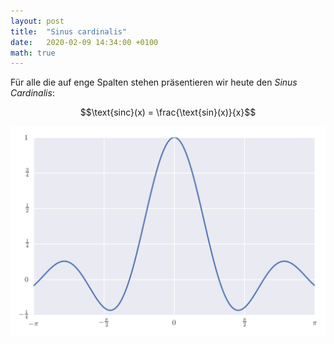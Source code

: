 ```yaml
---
layout: post
title:  "Sinus cardinalis"
date:   2020-02-09 14:34:00 +0100
math: true
---
```


Für alle die auf enge Spalten stehen präsentieren wir heute den *Sinus Cardinalis*:

$$\text{sinc}(x) = \frac{\text{sin}(x)}{x}$$

![](/figures/sinc.png)
